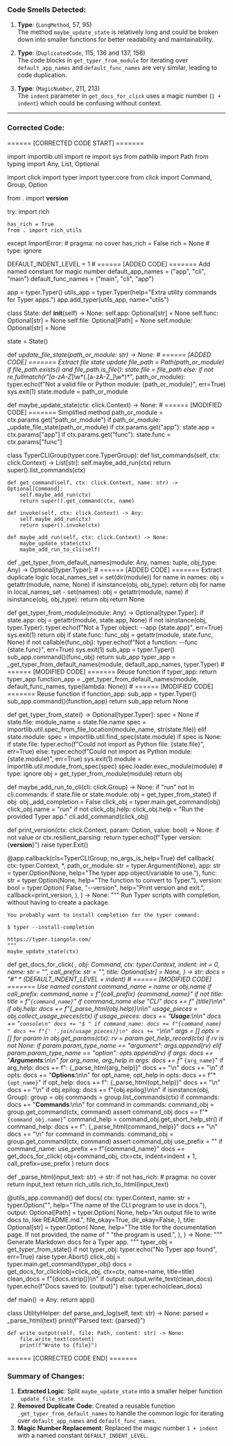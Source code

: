 ### Code Smells Detected:

1. **Type**: (`LongMethod`, 57, 95)  
   The method `maybe_update_state` is relatively long and could be broken down into smaller functions for better readability and maintainability.

2. **Type**: (`DuplicatedCode`, 115, 136 and 137, 158)  
   The code blocks in `get_typer_from_module` for iterating over `default_app_names` and `default_func_names` are very similar, leading to code duplication.

3. **Type**: (`MagicNumber`, 211, 213)  
   The `indent` parameter in `get_docs_for_click` uses a magic number (`1 + indent`) which could be confusing without context.

---

### Corrected Code:

====== [CORRECTED CODE START] =======

import importlib.util
import re
import sys
from pathlib import Path
from typing import Any, List, Optional

import click
import typer
import typer.core
from click import Command, Group, Option

from . import __version__

try:
    import rich

    has_rich = True
    from . import rich_utils

except ImportError:  # pragma: no cover
    has_rich = False
    rich = None  # type: ignore

DEFAULT_INDENT_LEVEL = 1  # ====== [ADDED CODE] ======= Add named constant for magic number
default_app_names = ("app", "cli", "main")
default_func_names = ("main", "cli", "app")

app = typer.Typer()
utils_app = typer.Typer(help="Extra utility commands for Typer apps.")
app.add_typer(utils_app, name="utils")


class State:
    def __init__(self) -> None:
        self.app: Optional[str] = None
        self.func: Optional[str] = None
        self.file: Optional[Path] = None
        self.module: Optional[str] = None


state = State()


def _update_file_state(path_or_module: str) -> None:  # ====== [ADDED CODE] ======= Extract file state update
    file_path = Path(path_or_module)
    if file_path.exists() and file_path.is_file():
        state.file = file_path
    else:
        if not re.fullmatch(r"[a-zA-Z_]\w*(\.[a-zA-Z_]\w*)*", path_or_module):
            typer.echo(f"Not a valid file or Python module: {path_or_module}", err=True)
            sys.exit(1)
        state.module = path_or_module


def maybe_update_state(ctx: click.Context) -> None:  # ====== [MODIFIED CODE] ======= Simplified method
    path_or_module = ctx.params.get("path_or_module")
    if path_or_module:
        _update_file_state(path_or_module)
    if ctx.params.get("app"):
        state.app = ctx.params["app"]
    if ctx.params.get("func"):
        state.func = ctx.params["func"]


class TyperCLIGroup(typer.core.TyperGroup):
    def list_commands(self, ctx: click.Context) -> List[str]:
        self.maybe_add_run(ctx)
        return super().list_commands(ctx)

    def get_command(self, ctx: click.Context, name: str) -> Optional[Command]:
        self.maybe_add_run(ctx)
        return super().get_command(ctx, name)

    def invoke(self, ctx: click.Context) -> Any:
        self.maybe_add_run(ctx)
        return super().invoke(ctx)

    def maybe_add_run(self, ctx: click.Context) -> None:
        maybe_update_state(ctx)
        maybe_add_run_to_cli(self)


def _get_typer_from_default_names(module: Any, names: tuple, obj_type: Any) -> Optional[typer.Typer]:  # ====== [ADDED CODE] ======= Extract duplicate logic
    local_names_set = set(dir(module))
    for name in names:
        obj = getattr(module, name, None)
        if isinstance(obj, obj_type):
            return obj
    for name in local_names_set - set(names):
        obj = getattr(module, name)
        if isinstance(obj, obj_type):
            return obj
    return None


def get_typer_from_module(module: Any) -> Optional[typer.Typer]:
    if state.app:
        obj = getattr(module, state.app, None)
        if not isinstance(obj, typer.Typer):
            typer.echo(f"Not a Typer object: --app {state.app}", err=True)
            sys.exit(1)
        return obj
    if state.func:
        func_obj = getattr(module, state.func, None)
        if not callable(func_obj):
            typer.echo(f"Not a function: --func {state.func}", err=True)
            sys.exit(1)
        sub_app = typer.Typer()
        sub_app.command()(func_obj)
        return sub_app
    typer_app = _get_typer_from_default_names(module, default_app_names, typer.Typer)  # ====== [MODIFIED CODE] ======= Reuse function
    if typer_app:
        return typer_app
    function_app = _get_typer_from_default_names(module, default_func_names, type(lambda: None))  # ====== [MODIFIED CODE] ======= Reuse function
    if function_app:
        sub_app = typer.Typer()
        sub_app.command()(function_app)
        return sub_app
    return None


def get_typer_from_state() -> Optional[typer.Typer]:
    spec = None
    if state.file:
        module_name = state.file.name
        spec = importlib.util.spec_from_file_location(module_name, str(state.file))
    elif state.module:
        spec = importlib.util.find_spec(state.module)
    if spec is None:
        if state.file:
            typer.echo(f"Could not import as Python file: {state.file}", err=True)
        else:
            typer.echo(f"Could not import as Python module: {state.module}", err=True)
        sys.exit(1)
    module = importlib.util.module_from_spec(spec)
    spec.loader.exec_module(module)  # type: ignore
    obj = get_typer_from_module(module)
    return obj


def maybe_add_run_to_cli(cli: click.Group) -> None:
    if "run" not in cli.commands:
        if state.file or state.module:
            obj = get_typer_from_state()
            if obj:
                obj._add_completion = False
                click_obj = typer.main.get_command(obj)
                click_obj.name = "run"
                if not click_obj.help:
                    click_obj.help = "Run the provided Typer app."
                cli.add_command(click_obj)


def print_version(ctx: click.Context, param: Option, value: bool) -> None:
    if not value or ctx.resilient_parsing:
        return
    typer.echo(f"Typer version: {__version__}")
    raise typer.Exit()


@app.callback(cls=TyperCLIGroup, no_args_is_help=True)
def callback(
    ctx: typer.Context,
    *,
    path_or_module: str = typer.Argument(None),
    app: str = typer.Option(None, help="The typer app object/variable to use."),
    func: str = typer.Option(None, help="The function to convert to Typer."),
    version: bool = typer.Option(
        False,
        "--version",
        help="Print version and exit.",
        callback=print_version,
    ),
) -> None:
    """
    Run Typer scripts with completion, without having to create a package.

    You probably want to install completion for the typer command:

    $ typer --install-completion

    https://typer.tiangolo.com/
    """
    maybe_update_state(ctx)


def get_docs_for_click(
    *,
    obj: Command,
    ctx: typer.Context,
    indent: int = 0,
    name: str = "",
    call_prefix: str = "",
    title: Optional[str] = None,
) -> str:
    docs = "#" * (DEFAULT_INDENT_LEVEL + indent)  # ====== [MODIFIED CODE] ======= Use named constant
    command_name = name or obj.name
    if call_prefix:
        command_name = f"{call_prefix} {command_name}"
    if not title:
        title = f"`{command_name}`" if command_name else "CLI"
    docs += f" {title}\n\n"
    if obj.help:
        docs += f"{_parse_html(obj.help)}\n\n"
    usage_pieces = obj.collect_usage_pieces(ctx)
    if usage_pieces:
        docs += "**Usage**:\n\n"
        docs += "```console\n"
        docs += "$ "
        if command_name:
            docs += f"{command_name} "
        docs += f"{' '.join(usage_pieces)}\n"
        docs += "```\n\n"
    args = []
    opts = []
    for param in obj.get_params(ctx):
        rv = param.get_help_record(ctx)
        if rv is not None:
            if param.param_type_name == "argument":
                args.append(rv)
            elif param.param_type_name == "option":
                opts.append(rv)
    if args:
        docs += "**Arguments**:\n\n"
        for arg_name, arg_help in args:
            docs += f"* `{arg_name}`"
            if arg_help:
                docs += f": {_parse_html(arg_help)}"
            docs += "\n"
        docs += "\n"
    if opts:
        docs += "**Options**:\n\n"
        for opt_name, opt_help in opts:
            docs += f"* `{opt_name}`"
            if opt_help:
                docs += f": {_parse_html(opt_help)}"
            docs += "\n"
        docs += "\n"
    if obj.epilog:
        docs += f"{obj.epilog}\n\n"
    if isinstance(obj, Group):
        group = obj
        commands = group.list_commands(ctx)
        if commands:
            docs += "**Commands**:\n\n"
            for command in commands:
                command_obj = group.get_command(ctx, command)
                assert command_obj
                docs += f"* `{command_obj.name}`"
                command_help = command_obj.get_short_help_str()
                if command_help:
                    docs += f": {_parse_html(command_help)}"
                docs += "\n"
            docs += "\n"
        for command in commands:
            command_obj = group.get_command(ctx, command)
            assert command_obj
            use_prefix = ""
            if command_name:
                use_prefix += f"{command_name}"
            docs += get_docs_for_click(
                obj=command_obj, ctx=ctx, indent=indent + 1, call_prefix=use_prefix
            )
    return docs


def _parse_html(input_text: str) -> str:
    if not has_rich:  # pragma: no cover
        return input_text
    return rich_utils.rich_to_html(input_text)


@utils_app.command()
def docs(
    ctx: typer.Context,
    name: str = typer.Option("", help="The name of the CLI program to use in docs."),
    output: Optional[Path] = typer.Option(
        None,
        help="An output file to write docs to, like README.md.",
        file_okay=True,
        dir_okay=False,
    ),
    title: Optional[str] = typer.Option(
        None,
        help="The title for the documentation page. If not provided, the name of "
        "the program is used.",
    ),
) -> None:
    """
    Generate Markdown docs for a Typer app.
    """
    typer_obj = get_typer_from_state()
    if not typer_obj:
        typer.echo("No Typer app found", err=True)
        raise typer.Abort()
    click_obj = typer.main.get_command(typer_obj)
    docs = get_docs_for_click(obj=click_obj, ctx=ctx, name=name, title=title)
    clean_docs = f"{docs.strip()}\n"
    if output:
        output.write_text(clean_docs)
        typer.echo(f"Docs saved to: {output}")
    else:
        typer.echo(clean_docs)


def main() -> Any:
    return app()


class UtilityHelper:
    def parse_and_log(self, text: str) -> None:
        parsed = _parse_html(text)
        print(f"Parsed text: {parsed}")

    def write_output(self, file: Path, content: str) -> None:
        file.write_text(content)
        print(f"Wrote to {file}")

====== [CORRECTED CODE END] =======

### Summary of Changes:
1. **Extracted Logic**: Split `maybe_update_state` into a smaller helper function `_update_file_state`.
2. **Removed Duplicate Code**: Created a reusable function `_get_typer_from_default_names` to handle the common logic for iterating over `default_app_names` and `default_func_names`.
3. **Magic Number Replacement**: Replaced the magic number `1 + indent` with a named constant `DEFAULT_INDENT_LEVEL`.